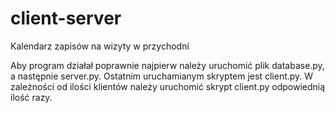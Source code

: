 # client-server
Kalendarz zapisów na wizyty w przychodni

Aby program działał poprawnie najpierw należy uruchomić plik database.py,
a następnie server.py. Ostatnim uruchamianym skryptem jest client.py.
W zależności od ilości klientów należy uruchomić skrypt client.py odpowiednią ilość razy.
